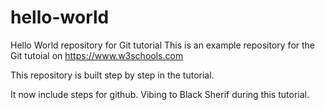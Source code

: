 # hello-world
Hello World repository for Git tutorial
This is an example repository for the Git tutoial on https://www.w3schools.com

This repository is built step by step in the tutorial.

It now include steps for github.
Vibing to Black Sherif during this tutorial.
